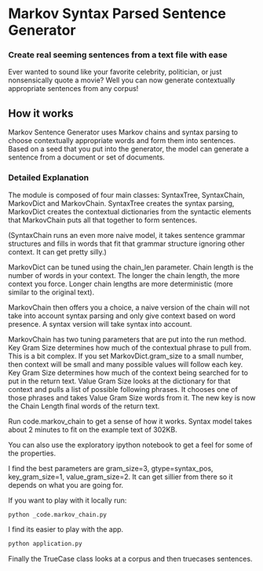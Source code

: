 # Markov Syntax Parsed Sentence Generator
### Create real seeming sentences from a text file with ease

Ever wanted to sound like your favorite celebrity, politician, or just nonsensically quote a movie?  Well you can now generate contextually appropriate sentences from any corpus!

## How it works
Markov Sentence Generator uses Markov chains and syntax parsing to choose contextually appropriate words and form them into sentences.  Based on a seed that you put into the generator, the model can generate a sentence from a document or set of documents.

### Detailed Explanation
The module is composed of four main classes: SyntaxTree, SyntaxChain, MarkovDict and MarkovChain.  SyntaxTree creates the syntax parsing, MarkovDict creates the contextual dictionaries from the syntactic elements that MarkovChain puts all that together to form sentences.

(SyntaxChain runs an even more naive model, it takes sentence grammar structures and fills in words that fit that grammar structure ignoring other context.  It can get pretty silly.)

MarkovDict can be tuned using the chain_len parameter.  Chain length is the number of words in your context.  The longer the chain length, the more context you force.  Longer chain lengths are more deterministic (more similar to the original text).

MarkovChain then offers you a choice, a naive version of the chain will not take into account syntax parsing and only give context based on word presence.  A syntax version will take syntax into account.

MarkovChain has two tuning parameters that are put into the run method. Key Gram Size determines how much of the contextual phrase to pull from.  This is a bit complex.  If you set MarkovDict.gram_size to a small number, then context will be small and many possible values will follow each key.  Key Gram Size determines how much of the context being searched for to put in the return text.  Value Gram Size looks at the dictionary for that context and pulls a list of possible following phrases.  It chooses one of those phrases and takes Value Gram Size words from it.  The new key is now the Chain Length final words of the return text.

Run code.markov_chain to get a sense of how it works.  Syntax model takes about 2 minutes to fit on the example text of 302KB.

You can also use the exploratory ipython notebook to get a feel for some of the properties.

I find the best parameters are gram_size=3, gtype=syntax_pos, key_gram_size=1, value_gram_size=2. It can get sillier from there so it depends on what you are going for.

If you want to play with it locally run:

```python
python _code.markov_chain.py
```

I find its easier to play with the app.
```python
python application.py
```

Finally the TrueCase class looks at a corpus and then truecases sentences.
